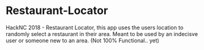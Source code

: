 # Restaurant-Locator
HackNC 2018 - Restaurant Locator, this app uses the users location to randomly select a restaurant in their area. Meant to be used by an indecisve user or someone new to an area. (Not 100% Functional.. yet)
